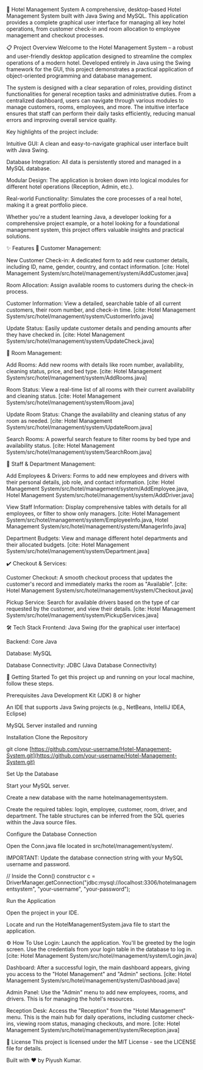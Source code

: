 🏨 Hotel Management System
A comprehensive, desktop-based Hotel Management System built with Java Swing and MySQL. This application provides a complete graphical user interface for managing all key hotel operations, from customer check-in and room allocation to employee management and checkout processes.

📋 Project Overview
Welcome to the Hotel Management System – a robust and user-friendly desktop application designed to streamline the complex operations of a modern hotel. Developed entirely in Java using the Swing framework for the GUI, this project demonstrates a practical application of object-oriented programming and database management.

The system is designed with a clear separation of roles, providing distinct functionalities for general reception tasks and administrative duties. From a centralized dashboard, users can navigate through various modules to manage customers, rooms, employees, and more. The intuitive interface ensures that staff can perform their daily tasks efficiently, reducing manual errors and improving overall service quality.

Key highlights of the project include:

Intuitive GUI: A clean and easy-to-navigate graphical user interface built with Java Swing.

Database Integration: All data is persistently stored and managed in a MySQL database.

Modular Design: The application is broken down into logical modules for different hotel operations (Reception, Admin, etc.).

Real-world Functionality: Simulates the core processes of a real hotel, making it a great portfolio piece.

Whether you're a student learning Java, a developer looking for a comprehensive project example, or a hotel looking for a foundational management system, this project offers valuable insights and practical solutions.

✨ Features
👤 Customer Management:

New Customer Check-in: A dedicated form to add new customer details, including ID, name, gender, country, and contact information. [cite: Hotel Management System/src/hotel/management/system/AddCustomer.java]

Room Allocation: Assign available rooms to customers during the check-in process.

Customer Information: View a detailed, searchable table of all current customers, their room number, and check-in time. [cite: Hotel Management System/src/hotel/management/system/CustomerInfo.java]

Update Status: Easily update customer details and pending amounts after they have checked in. [cite: Hotel Management System/src/hotel/management/system/UpdateCheck.java]

🚪 Room Management:

Add Rooms: Add new rooms with details like room number, availability, cleaning status, price, and bed type. [cite: Hotel Management System/src/hotel/management/system/AddRooms.java]

Room Status: View a real-time list of all rooms with their current availability and cleaning status. [cite: Hotel Management System/src/hotel/management/system/Room.java]

Update Room Status: Change the availability and cleaning status of any room as needed. [cite: Hotel Management System/src/hotel/management/system/UpdateRoom.java]

Search Rooms: A powerful search feature to filter rooms by bed type and availability status. [cite: Hotel Management System/src/hotel/management/system/SearchRoom.java]

👥 Staff & Department Management:

Add Employees & Drivers: Forms to add new employees and drivers with their personal details, job role, and contact information. [cite: Hotel Management System/src/hotel/management/system/AddEmployee.java, Hotel Management System/src/hotel/management/system/AddDriver.java]

View Staff Information: Display comprehensive tables with details for all employees, or filter to show only managers. [cite: Hotel Management System/src/hotel/management/system/EmployeeInfo.java, Hotel Management System/src/hotel/management/system/ManagerInfo.java]

Department Budgets: View and manage different hotel departments and their allocated budgets. [cite: Hotel Management System/src/hotel/management/system/Department.java]

✔️ Checkout & Services:

Customer Checkout: A smooth checkout process that updates the customer's record and immediately marks the room as "Available". [cite: Hotel Management System/src/hotel/management/system/Checkout.java]

Pickup Service: Search for available drivers based on the type of car requested by the customer, and view their details. [cite: Hotel Management System/src/hotel/management/system/PickupServices.java]

🛠️ Tech Stack
Frontend: Java Swing (for the graphical user interface)

Backend: Core Java

Database: MySQL

Database Connectivity: JDBC (Java Database Connectivity)

🚀 Getting Started
To get this project up and running on your local machine, follow these steps.

Prerequisites
Java Development Kit (JDK) 8 or higher

An IDE that supports Java Swing projects (e.g., NetBeans, IntelliJ IDEA, Eclipse)

MySQL Server installed and running

Installation
Clone the Repository

git clone [https://github.com/your-username/Hotel-Management-System.git](https://github.com/your-username/Hotel-Management-System.git)

Set Up the Database

Start your MySQL server.

Create a new database with the name hotelmanagementsystem.

Create the required tables: login, employee, customer, room, driver, and department. The table structures can be inferred from the SQL queries within the Java source files.

Configure the Database Connection

Open the Conn.java file located in src/hotel/management/system/.

IMPORTANT: Update the database connection string with your MySQL username and password.

// Inside the Conn() constructor
c = DriverManager.getConnection("jdbc:mysql://localhost:3306/hotelmanagementsystem", "your-username", "your-password");

Run the Application

Open the project in your IDE.

Locate and run the HotelManagementSystem.java file to start the application.

⚙️ How To Use
Login: Launch the application. You'll be greeted by the login screen. Use the credentials from your login table in the database to log in. [cite: Hotel Management System/src/hotel/management/system/Login.java]

Dashboard: After a successful login, the main dashboard appears, giving you access to the "Hotel Management" and "Admin" sections. [cite: Hotel Management System/src/hotel/management/system/Dashboad.java]

Admin Panel: Use the "Admin" menu to add new employees, rooms, and drivers. This is for managing the hotel's resources.

Reception Desk: Access the "Reception" from the "Hotel Management" menu. This is the main hub for daily operations, including customer check-ins, viewing room status, managing checkouts, and more. [cite: Hotel Management System/src/hotel/management/system/Reception.java]

📝 License
This project is licensed under the MIT License - see the LICENSE file for details.

Built with ❤️ by Piyush Kumar.
